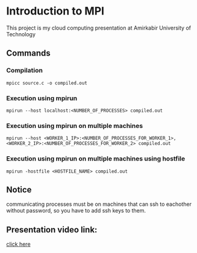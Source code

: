 # Introduction to MPI
This project is my cloud computing presentation at Amirkabir University of Technology

## Commands

### Compilation

`mpicc source.c -o compiled.out`

### Execution using mpirun

`mpirun --host localhost:<NUMBER_OF_PROCESSES> compiled.out`

### Execution using mpirun on multiple machines

`mpirun --host <WORKER_1_IP>:<NUMBER_OF_PROCESSES_FOR_WORKER_1>,<WORKER_2_IP>:<NUMBER_OF_PROCESSES_FOR_WORKER_2> compiled.out`

### Execution using mpirun on multiple machines using hostfile

`mpirun -hostfile <HOSTFILE_NAME> compiled.out`

## Notice
communicating processes must be on machines that can ssh to eachother without password, so you have to add ssh keys to them.

## Presentation video link:
[click here](https://drive.google.com/file/d/18zQXFB2O03VynkiyAWLEMe7B-zLWNgBO/view?usp=sharing)
